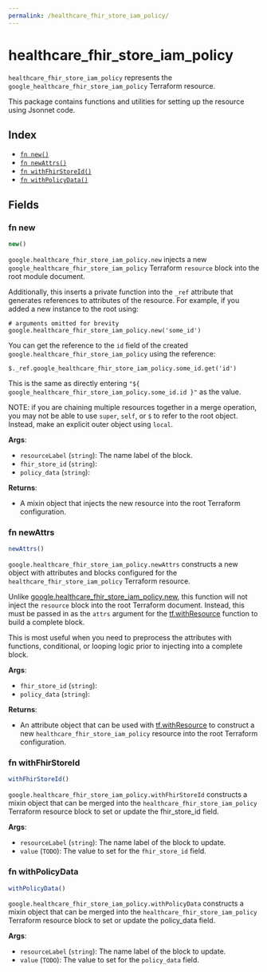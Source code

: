 ```yaml
---
permalink: /healthcare_fhir_store_iam_policy/
---
```


# healthcare_fhir_store_iam_policy

`healthcare_fhir_store_iam_policy` represents the `google_healthcare_fhir_store_iam_policy` Terraform resource.



This package contains functions and utilities for setting up the resource using Jsonnet code.


## Index

* [`fn new()`](#fn-new)
* [`fn newAttrs()`](#fn-newattrs)
* [`fn withFhirStoreId()`](#fn-withfhirstoreid)
* [`fn withPolicyData()`](#fn-withpolicydata)

## Fields

### fn new

```ts
new()
```


`google.healthcare_fhir_store_iam_policy.new` injects a new `google_healthcare_fhir_store_iam_policy` Terraform `resource`
block into the root module document.

Additionally, this inserts a private function into the `_ref` attribute that generates references to attributes of the
resource. For example, if you added a new instance to the root using:

    # arguments omitted for brevity
    google.healthcare_fhir_store_iam_policy.new('some_id')

You can get the reference to the `id` field of the created `google.healthcare_fhir_store_iam_policy` using the reference:

    $._ref.google_healthcare_fhir_store_iam_policy.some_id.get('id')

This is the same as directly entering `"${ google_healthcare_fhir_store_iam_policy.some_id.id }"` as the value.

NOTE: if you are chaining multiple resources together in a merge operation, you may not be able to use `super`, `self`,
or `$` to refer to the root object. Instead, make an explicit outer object using `local`.

**Args**:
  - `resourceLabel` (`string`): The name label of the block.
  - `fhir_store_id` (`string`): 
  - `policy_data` (`string`): 

**Returns**:
- A mixin object that injects the new resource into the root Terraform configuration.


### fn newAttrs

```ts
newAttrs()
```


`google.healthcare_fhir_store_iam_policy.newAttrs` constructs a new object with attributes and blocks configured for the `healthcare_fhir_store_iam_policy`
Terraform resource.

Unlike [google.healthcare_fhir_store_iam_policy.new](#fn-healthcarefhirstoreiampolicynew), this function will not inject the `resource`
block into the root Terraform document. Instead, this must be passed in as the `attrs` argument for the
[tf.withResource](https://github.com/tf-libsonnet/core/tree/main/docs#fn-withresource) function to build a complete block.

This is most useful when you need to preprocess the attributes with functions, conditional, or looping logic prior to
injecting into a complete block.

**Args**:
  - `fhir_store_id` (`string`): 
  - `policy_data` (`string`): 

**Returns**:
  - An attribute object that can be used with [tf.withResource](https://github.com/tf-libsonnet/core/tree/main/docs#fn-withresource) to construct a new `healthcare_fhir_store_iam_policy` resource into the root Terraform configuration.


### fn withFhirStoreId

```ts
withFhirStoreId()
```

`google.healthcare_fhir_store_iam_policy.withFhirStoreId` constructs a mixin object that can be merged into the `healthcare_fhir_store_iam_policy`
Terraform resource block to set or update the fhir_store_id field.



**Args**:
  - `resourceLabel` (`string`): The name label of the block to update.
  - `value` (`TODO`): The value to set for the `fhir_store_id` field.


### fn withPolicyData

```ts
withPolicyData()
```

`google.healthcare_fhir_store_iam_policy.withPolicyData` constructs a mixin object that can be merged into the `healthcare_fhir_store_iam_policy`
Terraform resource block to set or update the policy_data field.



**Args**:
  - `resourceLabel` (`string`): The name label of the block to update.
  - `value` (`TODO`): The value to set for the `policy_data` field.
